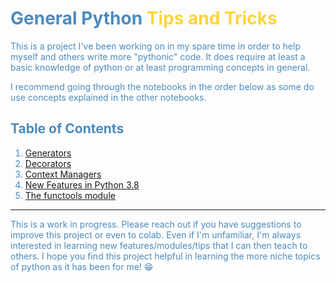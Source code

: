 # <font color="#4B8BBE">General Python <font color="#FFD43B">Tips and Tricks</font>

This is a project I've been working on in my spare time in order to help myself and others write more "pythonic" code. It does require at least a basic knowledge of python or at least programming concepts in general.

I recommend going through the notebooks in the order below as some do use concepts explained in the other notebooks.

## Table of Contents
1. [Generators](Generators.ipynb)
1. [Decorators](Decorators.ipynb)
1. [Context Managers](Context_Managers.ipynb)
1. [New Features in Python 3.8](Python_3.8_new_features.ipynb)
1. [The functools module](Functools.ipynb)
    
***
This is a work in progress. Please reach out if you have suggestions to improve this project or even to colab. Even if I'm unfamiliar, I'm always interested in learning new features/modules/tips that I can then teach to others. I hope you find this project helpful in learning the more niche topics of python as it has been for me! 😁